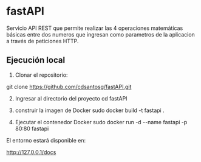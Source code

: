 # fastAPI
Servicio API REST que permite realizar las 4 operaciones matemáticas básicas entre dos numeros que ingresan como parametros de la aplicacion a través de peticiones HTTP.

## Ejecución local

1. Clonar el repositorio:

git clone https://github.com/cdsantosg/fastAPI.git

2. Ingresar al directorio del proyecto
   cd fastAPI
   
4. construir la imagen de Docker
   sudo docker build -t fastapi .
   
6. Ejecutar el contenedor Docker
   sudo docker run -d --name fastapi -p 80:80 fastapi

El entorno estará disponible en:

http://127.0.0.1/docs
   
